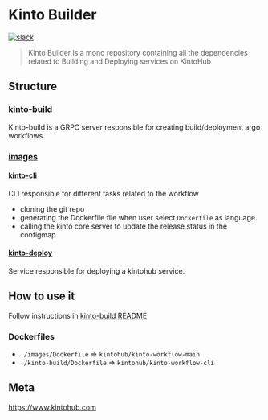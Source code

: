 # Kinto Builder
[![slack](https://img.shields.io/badge/slack-kintoproj-brightgreen)](https://slack.kintohub.com)

> Kinto Builder is a mono repository containing all the dependencies related to Building and Deploying services on KintoHub

## Structure

### [kinto-build](./kinto-build)

Kinto-build is a GRPC server responsible for creating build/deployment argo workflows.

### [images](./images)

#### [kinto-cli](./images/kinto-cli)

CLI responsible for different tasks related to the workflow
- cloning the git repo
- generating the Dockerfile file when user select `Dockerfile` as language.
- calling the kinto core server to update the release status in the configmap 

#### [kinto-deploy](./images/kinto-deploy)

Service responsible for deploying a kintohub service.

## How to use it

Follow instructions in [kinto-build README](./kinto-build/README.md)

### Dockerfiles

- `./images/Dockerfile`      => `kintohub/kinto-workflow-main`
- `./kinto-build/Dockerfile` => `kintohub/kinto-workflow-cli`

## Meta

https://www.kintohub.com
